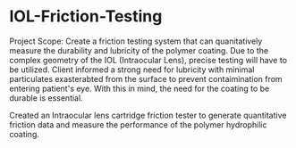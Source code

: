 # IOL-Friction-Testing
Project Scope: Create a friction testing system that can quanitatively measure the durability and lubricity of the polymer coating. Due to the complex geometry of the IOL (Intraocular Lens), precise testing will have to be utilized. Client informed a strong need for lubricity with minimal particulates exasterabted from the surface to prevent contaimination from entering patient's eye. With this in mind, the need for the coating to be durable is essential.


Created an Intraocular lens cartridge friction tester to generate quantitative friction data and measure the performance of the polymer hydrophilic coating.
